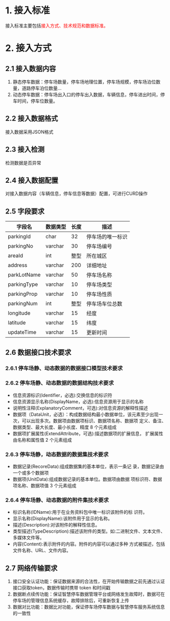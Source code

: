 # 1. 接入标准
接入标准主要包括<font color=red>接入方式、技术规范和数据标准。</font>
# 2. 接入方式
## 2.1 接入数据内容
1. 静态停车数据：停车场数量，停车场地理位置，停车场规模，停车场泊位数量，道路停车泊位数量...
2. 动态停车数据：停车场出入口的停车出入数据，车辆信息，停车进出时间，停车时间，停车位数量。
## 2.2 接入数据格式
接入数据采用JSON格式
## 2.3 接入检测
检测数据是否异常
## 2.4 接入数据配置
对接入数据内容（车辆信息，停车信息等数据）配置，可进行CURD操作
## 2.5 字段要求
|字段名|数据类型|长度|描述|
|-|-|-|-|
|parkingId|char|32|停车场的唯一标识|
|parkingNo|varchar|30|停车场编号|
|areaId|int|整型|所在城区|
|address|varchar|200|详细地址|
|parkLotName|varchar|50|停车场名称|
|parkingType|varchar|10|停车场类型|
|parkingProp|varchar|10|停车场性质|
|parkingNum|int|整型|停车场车位总数|
|longitude|varchar|15|经度|
|latitude|varchar|15|纬度|
|updateTime|varchar|15|更新时间|
## 2.6 数据接口技术要求
### 2.6.1 停车场静、动态数据的数据接口模型技术要求
### 2.6.2 停车场静、动态数据的数据结构技术要求
- 信息资源标识(Identifier，必选):交换信息的标识符
- 信息资源显示名称(DisplayName，必选):信息资源用于显示的名称
- 说明性注释(ExplanatoryComment，可选):对信息资源的解释性描述
- 数据项（DataUnit，必选）：构成数据结构最小数据单位，该元素至少出现一次，可以出现多次。数据项由数据项标识、数据项名称、数据项 定义、备注、数据类型、最大长度、最小长度、精度 8 个元素组成
- 数据项扩展属性(ExtendAttribute，可选):描述数据项的扩展信息， 扩展属性由名称和属性值 2 个元素组成
### 2.6.3 停车场静，动态数据的数据集技术要求
- 数据记录(RecoreData):组成数据集的基本单位，表示一条记 录，数据记录由一个或多个数据项
- 数据项(UnitData):组成数据记录的基本单位。数据项由数据 项标识符、数据项名称、数据项值 3 个元素组成
### 2.6.4 停车场静、动态数据的附件集技术要求
- 标识名称(IDName):用于在业务资料包中唯一标识该附件的标 识符。
- 显示名称(DisplayName):该附件用于显示的名称。 
- 描述(Description):对该附件的解释性信息。
- 类型描述(TypeDescription):描述该附件的类型。如:二进制文件、文本文件、多媒体文件等。
- 内容(Content):表示附件的内容。附件的内容可以通过多种
方式被描述，包括文件名称、URL、文件内容。
## 2.7 网络传输要求
1. 接口安全认证功能：保证数据来源的合法性，在开始传输数据之前先通过认证接口获取token，数据传输时携带 token 和时间戳
2. 数据断点续传功能：保证智慧停车数据管理平台或网络发生故障时，数据可在停车场的管理信息系统缓存，故障排除后，可重新恢复上传
3. 数据对比功能：数据比对功能，保证停车场停车数据与智慧停车服务系统信息的一致性

